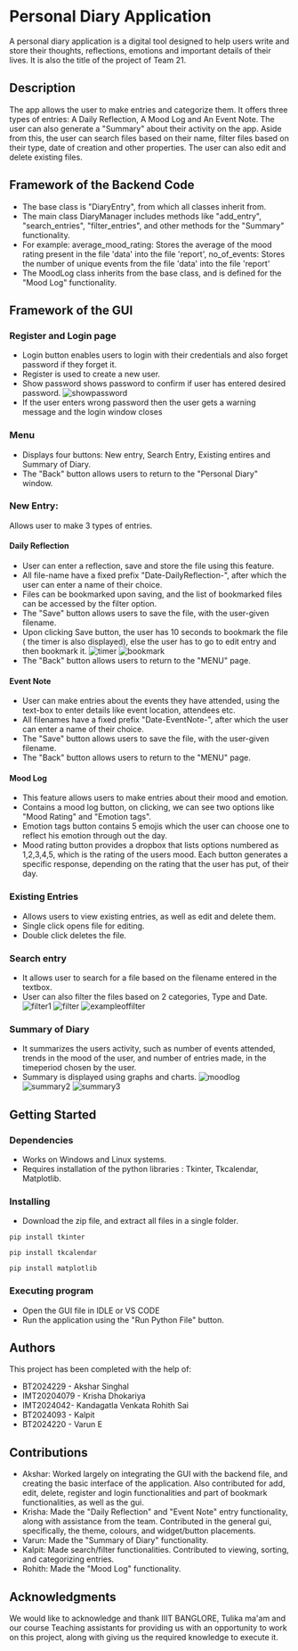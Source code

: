 # Personal Diary Application
A personal diary application is a digital tool designed to help users write and store their thoughts, reflections, emotions and important details of their lives. It is also the title of the project of Team 21. 

## Description
The app allows the user to make entries and categorize them. It offers three types of entries: A Daily Reflection, A Mood Log and An Event Note. The user can also generate a "Summary" about their activity on the app. Aside from this, the user can search files based on their name, filter files based on their type, date of creation and other properties. The user can also edit and delete existing files.

## Framework of the Backend Code
* The base class is "DiaryEntry", from which all classes inherit from.
* The main class DiaryManager includes methods like "add_entry", "search_entries", "filter_entries", and other methods for the "Summary" functionality. 
* For example: average_mood_rating: Stores the average of the mood rating present in the file 'data' into the file 'report', no_of_events: Stores the number of unique events from the file 'data' into the file 'report'
* The MoodLog class inherits from the base class, and is defined for the "Mood Log" functionality.

## Framework of the GUI
### Register and Login page
* Login button enables users to login with their credentials and also forget password if they forget it.
* Register is used to create a new user. 
* Show password shows password to confirm if user has entered desired password. 
![showpassword](https://gist.github.com/user-attachments/assets/ca2aa9f8-f6c6-455b-9b98-0999ca8869da)
* If the user enters wrong password then the user gets a warning message and the login window closes

### Menu
* Displays four buttons: New entry, Search Entry, Existing entires and Summary of Diary.
* The "Back" button allows users to return to the "Personal Diary" window.

### New Entry:
Allows user to make 3 types of entries.

#### Daily Reflection
* User can enter a reflection, save and store the file using this feature. 
* All file-name have a fixed prefix "Date-DailyReflection-", after which the user can enter a name of their choice.
* Files can be bookmarked upon saving, and the list of bookmarked files can be accessed by the filter option. 
* The "Save" button allows users to save the file, with the user-given filename.
* Upon clicking Save button, the user has 10 seconds to bookmark the file ( the timer is also displayed), else the user has to go to edit entry and then bookmark it.
![timer](https://gist.github.com/user-attachments/assets/4aa2fa69-c1af-4a89-b954-2435456a29e9)
![bookmark](https://gist.github.com/user-attachments/assets/3c81e656-5baa-4983-b35c-65e9798a95f1)
* The "Back" button allows users to return to the "MENU" page.

#### Event Note
* User can make entries about the events they have attended, using the text-box to enter details like event location, attendees etc. 
* All filenames have a fixed prefix "Date-EventNote-", after which the user can enter a name of their choice.
* The "Save" button allows users to save the file, with the user-given filename.
* The "Back" button allows users to return to the "MENU" page.

#### Mood Log
* This feature allows users to make entries about their mood and emotion.
* Contains a mood log button, on clicking, we can see two options like "Mood Rating" and "Emotion tags".
* Emotion tags button contains 5 emojis which the user can choose one to reflect his emotion through out the day.
* Mood rating button provides a dropbox that lists options numbered as 1,2,3,4,5, which is the rating of the users mood. Each button generates a specific response, depending on the rating that the user has put, of their day.

### Existing Entries
* Allows users to view existing entries, as well as edit and delete them.
* Single click opens file for editing.
* Double click deletes the file.

### Search entry
* It allows user to search for a file based on the filename entered in the textbox.
* User can also filter the files based on 2 categories, Type and Date.
![filter1](https://gist.github.com/user-attachments/assets/962b032d-7f14-456d-a395-4be14925dd88)
![filter](https://gist.github.com/user-attachments/assets/ddbd555b-c755-4ed7-87a3-bfeca130e130)
![exampleoffilter](https://gist.github.com/user-attachments/assets/6c903b61-cde7-45d6-b8fe-99771545cdb2)

### Summary of Diary
* It summarizes the users activity, such as number of events attended, trends in the mood of the user, and number of entries made, in the timeperiod chosen by the user.
* Summary is displayed using graphs and charts.
![moodlog](https://gist.github.com/user-attachments/assets/151038a8-1bf5-47e3-ae4d-e33d9ea7c9bc)
![summary2](https://gist.github.com/user-attachments/assets/3d3c1621-84bf-47fa-9e38-88acef2f2ff8)
![summary3](https://gist.github.com/user-attachments/assets/138f742c-6a3a-4f59-8c09-2d1a1079b3a4)

## Getting Started
### Dependencies
* Works on Windows and Linux systems.
* Requires installation of the python libraries : Tkinter, Tkcalendar, Matplotlib. 

### Installing
* Download the zip file, and extract all files in a single folder. 
```
pip install tkinter
```
```
pip install tkcalendar
```
```
pip install matplotlib
```

### Executing program
* Open the GUI file in IDLE or VS CODE 
* Run the application using the "Run Python File" button. 

## Authors
This project has been completed with the help of: 

* BT2024229 - Akshar Singhal
* IMT20204079 - Krisha Dhokariya
* IMT2024042- Kandagatla Venkata Rohith Sai
* BT2024093 - Kalpit 
* BT2024220 -  Varun E

 ## Contributions
* Akshar: Worked largely on integrating the GUI with the backend file, and creating the basic interface of the application. Also contributed for add, edit, delete, register and login functionalities and part of bookmark functionalities, as well as the gui.
* Krisha: Made the "Daily Reflection" and "Event Note" entry functionality, along with assistance from the team. Contributed in the general gui, specifically, the theme, colours, and widget/button placements. 
* Varun: Made the "Summary of Diary" functionality. 
* Kalpit: Made search/filter functionalities. Contributed to viewing, sorting, and categorizing entries.
* Rohith: Made the "Mood Log" functionality.

## Acknowledgments
We would like to acknowledge and thank IIIT BANGLORE, Tulika ma'am and our course Teaching assistants for providing us with an opportunity to work on this project, along with giving us the required knowledge to execute it. 
